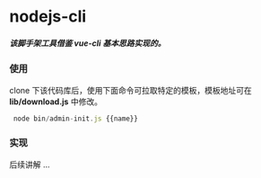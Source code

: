 # nodejs-cli

##### 该脚手架工具借鉴 **vue-cli** 基本思路实现的。

### 使用
  clone 下该代码库后，使用下面命令可拉取特定的模板，模板地址可在 **lib/download.js** 中修改。
 ```js
  node bin/admin-init.js {{name}}
 ```
 
### 实现
 后续讲解 ...
